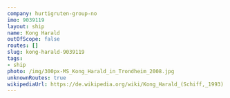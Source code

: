 ```yaml
---
company: hurtigruten-group-no
imo: 9039119
layout: ship
name: Kong Harald
outOfScope: false
routes: []
slug: kong-harald-9039119
tags:
- ship
photo: /img/300px-MS_Kong_Harald_in_Trondheim_2008.jpg
unknownRoutes: true
wikipediaUrl: https://de.wikipedia.org/wiki/Kong_Harald_(Schiff,_1993)
---
```

